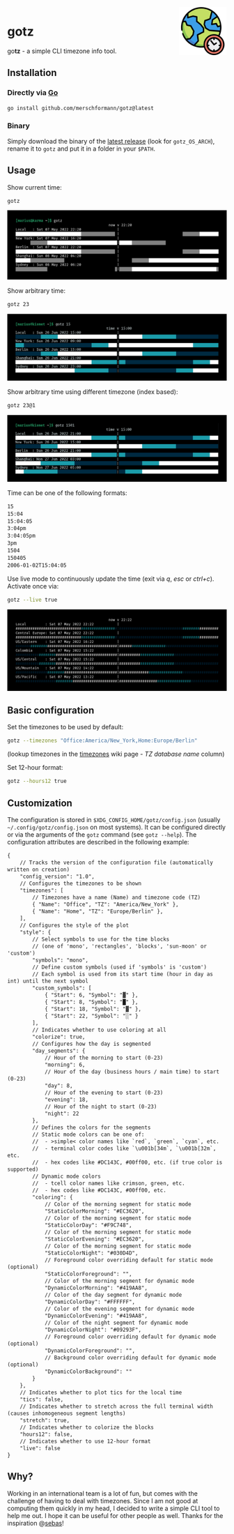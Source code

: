<img src="material/icon/world.svg" align="right" height="110"/>

# gotz

go**tz** - a simple CLI timezone info tool.

## Installation

### Directly via [Go](https://go.dev/doc/install)

```bash
go install github.com/merschformann/gotz@latest
```

### Binary

Simply download the binary of the [latest release](https://github.com/merschformann/gotz/releases/latest/) (look for `gotz_OS_ARCH`), rename it to `gotz` and put it in a folder in your `$PATH`.

## Usage

Show current time:

```bash
gotz
```

![preview](material/screenshot/gotz.png)

Show arbitrary time:

```bash
gotz 23
```

![preview](material/screenshot/gotz-23.png)

Show arbitrary time using different timezone (index based):

```bash
gotz 23@1
```

![preview](material/screenshot/gotz-23-1.png)

Time can be one of the following formats:

```txt
15
15:04
15:04:05
3:04pm
3:04:05pm
3pm
1504
150405
2006-01-02T15:04:05
```

Use live mode to continuously update the time (exit via _q_, _esc_ or _ctrl+c_). Activate once via:

```bash
gotz --live true
```

![preview](material/screenshot/gotz-live.png)

## Basic configuration

Set the timezones to be used by default:

```bash
gotz --timezones "Office:America/New_York,Home:Europe/Berlin"
```

(lookup timezones in the [timezones](https://en.wikipedia.org/wiki/List_of_tz_database_time_zones) wiki page - _TZ database name_ column)

Set 12-hour format:

```bash
gotz --hours12 true
```

## Customization

The configuration is stored in `$XDG_CONFIG_HOME/gotz/config.json` (usually `~/.config/gotz/config.json` on most systems). It can be configured directly or via the arguments of the `gotz` command (see `gotz --help`). The configuration attributes are described in the following example:

```jsonc
{
    // Tracks the version of the configuration file (automatically written on creation)
    "config_version": "1.0",
    // Configures the timezones to be shown
    "timezones": [
        // Timezones have a name (Name) and timezone code (TZ)
        { "Name": "Office", "TZ": "America/New_York" },
        { "Name": "Home", "TZ": "Europe/Berlin" },
    ],
    // Configures the style of the plot
    "style": {
        // Select symbols to use for the time blocks
        // (one of 'mono', 'rectangles', 'blocks', 'sun-moon' or 'custom')
        "symbols": "mono",
        // Define custom symbols (used if 'symbols' is 'custom')
        // Each symbol is used from its start time (hour in day as int) until the next symbol
        "custom_symbols": [
            { "Start": 6, "Symbol": "▓" },
            { "Start": 8, "Symbol": "█" },
            { "Start": 18, "Symbol": "▓" },
            { "Start": 22, "Symbol": "░" }
        ],
        // Indicates whether to use coloring at all
        "colorize": true,
        // Configures how the day is segmented
        "day_segments": {
            // Hour of the morning to start (0-23)
            "morning": 6,
            // Hour of the day (business hours / main time) to start (0-23)
            "day": 8,
            // Hour of the evening to start (0-23)
            "evening": 18,
            // Hour of the night to start (0-23)
            "night": 22
        },
        // Defines the colors for the segments
        // Static mode colors can be one of:
        //  - >simple< color names like `red`, `green`, `cyan`, etc.
        //  - terminal color codes like `\u001b[34m`, `\u001b[32m`, etc.
        //  - hex codes like #DC143C, #00ff00, etc. (if true color is supported)
        // Dynamic mode colors 
        //  - tcell color names like crimson, green, etc.
        //  - hex codes like #DC143C, #00ff00, etc.
        "coloring": {
            // Color of the morning segment for static mode
            "StaticColorMorning": "#EC3620",
            // Color of the morning segment for static mode
            "StaticColorDay": "#F9C748",
            // Color of the morning segment for static mode
            "StaticColorEvening": "#EC3620",
            // Color of the morning segment for static mode
            "StaticColorNight": "#030D4D",
            // Foreground color overriding default for static mode (optional)
            "StaticColorForeground": "",
            // Color of the morning segment for dynamic mode
            "DynamicColorMorning": "#419AA8",
            // Color of the day segment for dynamic mode
            "DynamicColorDay": "#FFFFFF",
            // Color of the evening segment for dynamic mode
            "DynamicColorEvening": "#419AA8",
            // Color of the night segment for dynamic mode
            "DynamicColorNight": "#09293F",
            // Foreground color overriding default for dynamic mode (optional)
            "DynamicColorForeground": "",
            // Background color overriding default for dynamic mode (optional)
            "DynamicColorBackground": ""
        }
    },
    // Indicates whether to plot tics for the local time
    "tics": false,
    // Indicates whether to stretch across the full terminal width (causes inhomogeneous segment lengths)
    "stretch": true,
    // Indicates whether to colorize the blocks
    "hours12": false,
    // Indicates whether to use 12-hour format
    "live": false
}
```

## Why?

Working in an international team is a lot of fun, but comes with the challenge of having to deal with timezones. Since I am not good at computing them quickly in my head, I decided to write a simple CLI tool to help me out. I hope it can be useful for other people as well.
Thanks for the inspiration @[sebas](https://github.com/sebastian-quintero)!
